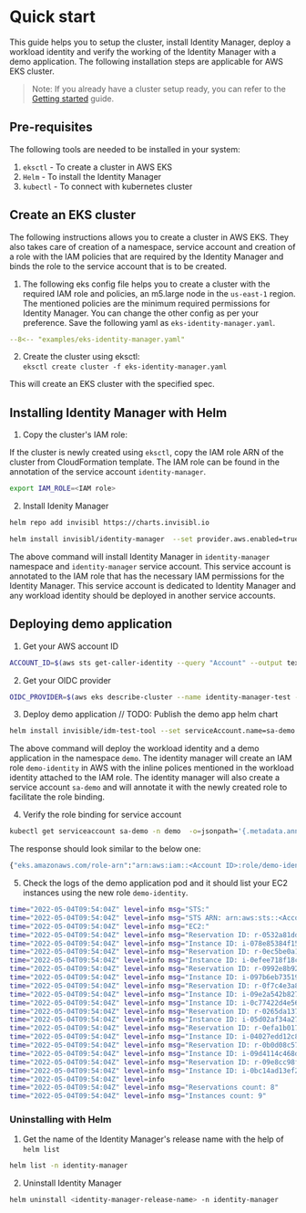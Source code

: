 # Quick start

This guide helps you to setup the cluster, install Identity Manager, deploy a workload identity and verify the working of the Identity Manager with a demo application. The following installation steps are applicable for AWS EKS cluster.

> Note: If you already have a cluster setup ready, you can refer to the [Getting started](guides-getting-started.md) guide.

## Pre-requisites

The following tools are needed to be installed in your system:

1. `eksctl` - To create a cluster in AWS EKS
2. `Helm` - To install the Identity Manager
3. `kubectl` - To connect with kubernetes cluster

## Create an EKS cluster

The following instructions allows you to create a cluster in AWS EKS. They also takes care of creation of a namespace, service account and creation of a role with the IAM policies that are required by the Identity Manager and binds the role to the service account that is to be created.

1. The following eks config file helps you to create a cluster with the required IAM role and policies, an m5.large node in the `us-east-1` region. The mentioned policies are the minimum required permissions for Identity Manager. You can change the other config as per your preference. Save the following yaml as `eks-identity-manager.yaml`.
``` yaml
--8<-- "examples/eks-identity-manager.yaml"
```
2. Create the cluster using eksctl:  
`eksctl create cluster -f eks-identity-manager.yaml`

This will create an EKS cluster with the specified spec.

## Installing Identity Manager with Helm


1. Copy the cluster's IAM role: 

If the cluster is newly created using `eksctl`, copy the IAM role ARN of the cluster from CloudFormation template. The IAM role can be found in the annotation of the service account `identity-manager`.
``` bash
export IAM_ROLE=<IAM role>
```
2. Install Idenity Manager
``` bash
helm repo add invisibl https://charts.invisibl.io

helm install invisibl/identity-manager  --set provider.aws.enabled=true --set provider.aws.arn=$IAM_ROLE --set serviceAccount.create=false --set serviceAccount.name=identity-manager --namespace=identity-manager --generate-name
```

The above command will install Identity Manager in `identity-manager` namespace and `identity-manager` service account. This service account is annotated to the IAM role that has the necessary IAM permissions for the Identity Manager. This service account is dedicated to Identity Manager and any workload identity should be deployed in another service accounts.


## Deploying demo application

1. Get your AWS account ID
```bash
ACCOUNT_ID=$(aws sts get-caller-identity --query "Account" --output text)
```

2. Get your OIDC provider
```bash
OIDC_PROVIDER=$(aws eks describe-cluster --name identity-manager-test --query "cluster.identity.oidc.issuer" --region us-east-1 --output text | sed -e "s/^https:\/\///")
```

3. Deploy demo application
// TODO: Publish the demo app helm chart
``` bash
helm install invisible/idm-test-tool --set serviceAccount.name=sa-demo --namespace=demo --set account.id=${ACCOUNT_ID} --set oidc.provider=${OIDC_PROVIDER} --create-namespace --generate-name
```
The above command will deploy the workload identity and a demo application in the namespace `demo`. The identity manager will create an IAM role `demo-identity` in AWS with the inline polices mentioned in the workload identity attached to the IAM role. The identity manager will also create a service account `sa-demo` and will annotate it with the newly created role to facilitate the role binding.

4. Verify the role binding for service account
``` bash
kubectl get serviceaccount sa-demo -n demo  -o=jsonpath='{.metadata.annotations}'
```
The response should look similar to the below one:
``` bash
{"eks.amazonaws.com/role-arn":"arn:aws:iam::<Account ID>:role/demo-identity"}
```
5. Check the logs of the demo application pod and it should list your EC2 instances using the new role 
`demo-identity`.
``` bash
time="2022-05-04T09:54:04Z" level=info msg="STS:"
time="2022-05-04T09:54:04Z" level=info msg="STS ARN: arn:aws:sts::<Account ID>:assumed-role/demo-identity/48520678504627062014"
time="2022-05-04T09:54:04Z" level=info msg="EC2:"
time="2022-05-04T09:54:04Z" level=info msg="Reservation ID: r-0532a81dd8ed78de1"
time="2022-05-04T09:54:04Z" level=info msg="Instance ID: i-078e85384f15b27b9"
time="2022-05-04T09:54:04Z" level=info msg="Reservation ID: r-0ec5be0a1e1017088"
time="2022-05-04T09:54:04Z" level=info msg="Instance ID: i-0efee718f18c10742"
time="2022-05-04T09:54:04Z" level=info msg="Reservation ID: r-0992e8b92ae857ddd"
time="2022-05-04T09:54:04Z" level=info msg="Instance ID: i-097b6eb735190898c"
time="2022-05-04T09:54:04Z" level=info msg="Reservation ID: r-0f7c4e3a8d62c0af7"
time="2022-05-04T09:54:04Z" level=info msg="Instance ID: i-09e2a542b827858de"
time="2022-05-04T09:54:04Z" level=info msg="Instance ID: i-0c77422d4e56c42c9"
time="2022-05-04T09:54:04Z" level=info msg="Reservation ID: r-0265da1370d12b44d"
time="2022-05-04T09:54:04Z" level=info msg="Instance ID: i-05d02af34a271e308"   
time="2022-05-04T09:54:04Z" level=info msg="Reservation ID: r-0efa1b0178917b544"
time="2022-05-04T09:54:04Z" level=info msg="Instance ID: i-04027edd12c82f6d6"
time="2022-05-04T09:54:04Z" level=info msg="Reservation ID: r-0b0d08c57fb60bb71"
time="2022-05-04T09:54:04Z" level=info msg="Instance ID: i-09d4114c468def93e"
time="2022-05-04T09:54:04Z" level=info msg="Reservation ID: r-09e8cc98f64abef83"
time="2022-05-04T09:54:04Z" level=info msg="Instance ID: i-0bc14ad13ef223d76"
time="2022-05-04T09:54:04Z" level=info
time="2022-05-04T09:54:04Z" level=info msg="Reservations count: 8"
time="2022-05-04T09:54:04Z" level=info msg="Instances count: 9"

```

### Uninstalling with Helm

1. Get the name of the Identity Manager's release name with the help of `helm list`
```bash
helm list -n identity-manager
```
2. Uninstall Identity Manager
```bash
helm uninstall <identity-manager-release-name> -n identity-manager
```
